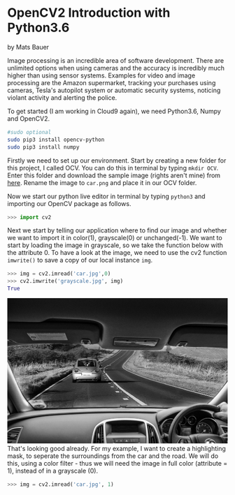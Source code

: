 # OpenCV2 Introduction with Python3.6
by Mats Bauer

Image processing is an incredible area of software development. There are unlimited options when using cameras and the accuracy is incredibly much higher than using sensor systems. Examples for video and image processing are the Amazon supermarket, tracking your purchases using cameras, Tesla's autopilot system or automatic security systems, noticing violant activity and alerting the police.

To get started (I am working in Cloud9 again), we need Python3.6, Numpy and OpenCV2.

```sh
#sudo optional
sudo pip3 install opencv-python
sudo pip3 install numpy
```
Firstly we need to set up our environment. Start by creating a new folder for this project, I called OCV. You can do this in terminal by typing ```mkdir OCV```. Enter this folder and download the sample image (rights aren't mine) from [here](https://pixabay.com/p-316709/?no_redirect). Rename the image to ```car.png``` and place it in our OCV folder.

Now we start our python live editor in terminal by typing ```python3``` and importing our OpenCV package as follows. 
```python
>>> import cv2
```
Next we start by telling our application where to find our image and whether we want to import it in color(1), grayscale(0) or unchanged(-1). We want to start by loading the image in grayscale, so we take the function below with the attribute 0. To have a look at the image, we need to use the cv2 function ```imwrite()``` to save a copy of our local instance ```img```.
```python
>>> img = cv2.imread('car.jpg',0)
>>> cv2.imwrite('grayscale.jpg', img)
True
```
![image converted to graysacle](https://raw.githubusercontent.com/matsbauer/python_tutorials/master/data/grayscale.jpg)
That's looking good already. For my example, I want to create a highlighting mask, to seperate the surroundings from the car and the road. We will do this, using a color filter - thus we will need the image in full color (attribute = 1), instead of in a grayscale (0).
```python
>>> img = cv2.imread('car.jpg', 1)
```
